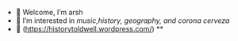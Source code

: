 - 👋 Welcome, I’m arsh
- 👀 I’m interested in _music,history, geography, and corona cerveza_
- 💞️ (https://historytoldwell.wordpress.com/)
**
<!---
arshv06/arshv06 is a ✨ special ✨ repository because its `README.md` (this file) appears on your GitHub profile.
You can click the Preview link to take a look at your changes.
--->
